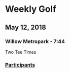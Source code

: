 # Weekly Golf  
## May 12, 2018  
### Willow Metropark - 7:44
Two Tee Times  




### [Participants](https://github.com/eesparty/WeeklyGolf/projects/1)
